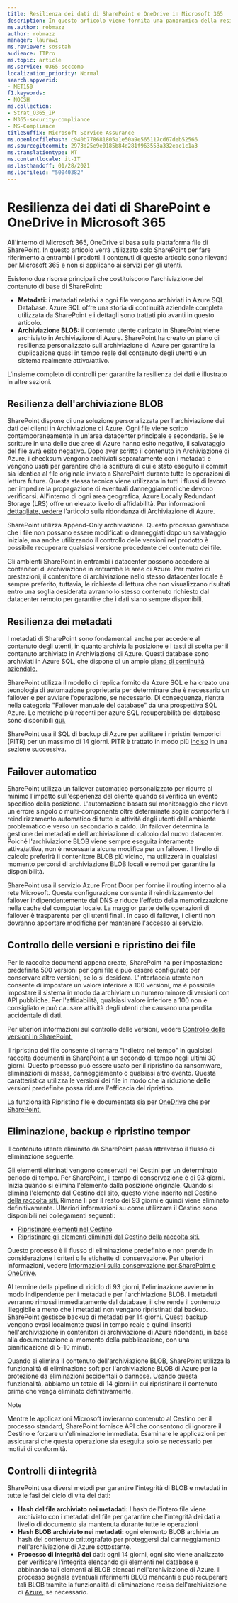 ```yaml
---
title: Resilienza dei dati di SharePoint e OneDrive in Microsoft 365
description: In questo articolo viene fornita una panoramica della resilienza dei dati di SharePoint e OneDrive in Microsoft 365.
ms.author: robmazz
author: robmazz
manager: laurawi
ms.reviewer: sosstah
audience: ITPro
ms.topic: article
ms.service: O365-seccomp
localization_priority: Normal
search.appverid:
- MET150
f1.keywords:
- NOCSH
ms.collection:
- Strat_O365_IP
- M365-security-compliance
- MS-Compliance
titleSuffix: Microsoft Service Assurance
ms.openlocfilehash: c940b778681805a1e50a9e565117cd67deb52566
ms.sourcegitcommit: 2973d25e9e0185b84d281f963553a332eac1c1a3
ms.translationtype: MT
ms.contentlocale: it-IT
ms.lasthandoff: 01/28/2021
ms.locfileid: "50040382"
---
```

# <a name="sharepoint-and-onedrive-data-resiliency-in-microsoft-365"></a>Resilienza dei dati di SharePoint e OneDrive in Microsoft 365

All'interno di Microsoft 365, OneDrive si basa sulla piattaforma file di SharePoint. In questo articolo verrà utilizzato solo SharePoint per fare riferimento a entrambi i prodotti. I contenuti di questo articolo sono rilevanti per Microsoft 365 e non si applicano ai servizi per gli utenti.

Esistono due risorse principali che costituiscono l'archiviazione del contenuto di base di SharePoint:

- **Metadati:** i metadati relativi a ogni file vengono archiviati in Azure SQL Database. Azure SQL offre una storia di continuità aziendale completa utilizzata da SharePoint e i dettagli sono trattati più avanti in questo articolo.
- **Archiviazione BLOB:** il contenuto utente caricato in SharePoint viene archiviato in Archiviazione di Azure. SharePoint ha creato un piano di resilienza personalizzato sull'archiviazione di Azure per garantire la duplicazione quasi in tempo reale del contenuto degli utenti e un sistema realmente attivo/attivo.

L'insieme completo di controlli per garantire la resilienza dei dati è illustrato in altre sezioni.

## <a name="blob-storage-resilience"></a>Resilienza dell'archiviazione BLOB

SharePoint dispone di una soluzione personalizzata per l'archiviazione dei dati dei clienti in Archiviazione di Azure. Ogni file viene scritto contemporaneamente in un'area datacenter principale e secondaria. Se le scritture in una delle due aree di Azure hanno esito negativo, il salvataggio del file avrà esito negativo. Dopo aver scritto il contenuto in Archiviazione di Azure, i checksum vengono archiviati separatamente con i metadati e vengono usati per garantire che la scrittura di cui è stato eseguito il commit sia identica al file originale inviato a SharePoint durante tutte le operazioni di lettura future. Questa stessa tecnica viene utilizzata in tutti i flussi di lavoro per impedire la propagazione di eventuali danneggiamenti che devono verificarsi. All'interno di ogni area geografica, Azure Locally Redundant Storage (LRS) offre un elevato livello di affidabilità. Per informazioni [dettagliate, vedere](https://docs.microsoft.com/azure/storage/common/storage-redundancy-lrs) l'articolo sulla ridondanza di Archiviazione di Azure.

SharePoint utilizza Append-Only archiviazione. Questo processo garantisce che i file non possano essere modificati o danneggiati dopo un salvataggio iniziale, ma anche utilizzando il controllo delle versioni nel prodotto è possibile recuperare qualsiasi versione precedente del contenuto dei file.

Gli ambienti SharePoint in entrambi i datacenter possono accedere ai contenitori di archiviazione in entrambe le aree di Azure. Per motivi di prestazioni, il contenitore di archiviazione nello stesso datacenter locale è sempre preferito, tuttavia, le richieste di lettura che non visualizzano risultati entro una soglia desiderata avranno lo stesso contenuto richiesto dal datacenter remoto per garantire che i dati siano sempre disponibili.

## <a name="metadata-resilience"></a>Resilienza dei metadati

I metadati di SharePoint sono fondamentali anche per accedere al contenuto degli utenti, in quanto archivia la posizione e i tasti di scelta per il contenuto archiviato in Archiviazione di Azure. Questi database sono archiviati in Azure SQL, che dispone di un ampio [piano di continuità aziendale.](https://docs.microsoft.com/azure/sql-database/sql-database-business-continuity)

SharePoint utilizza il modello di replica fornito da Azure SQL e ha creato una tecnologia di automazione proprietaria per determinare che è necessario un failover e per avviare l'operazione, se necessario. Di conseguenza, rientra nella categoria "Failover manuale del database" da una prospettiva SQL Azure. Le metriche più recenti per azure SQL recuperabilità del database sono disponibili [qui.](https://docs.microsoft.com/azure/azure-sql/database/business-continuity-high-availability-disaster-recover-hadr-overview#recover-a-database-to-the-existing-server)

SharePoint usa il SQL di backup di Azure per abilitare i ripristini temporici (PITR) per un massimo di 14 giorni. PITR è trattato in modo più [inciso](#deletion-backup-and-point-in-time-restore) in una sezione successiva.

## <a name="automated-failover"></a>Failover automatico

SharePoint utilizza un failover automatico personalizzato per ridurre al minimo l'impatto sull'esperienza del cliente quando si verifica un evento specifico della posizione. L'automazione basata sul monitoraggio che rileva un errore singolo o multi-componente oltre determinate soglie comporterà il reindirizzamento automatico di tutte le attività degli utenti dall'ambiente problematico e verso un secondario a caldo. Un failover determina la gestione dei metadati e dell'archiviazione di calcolo dal nuovo datacenter. Poiché l'archiviazione BLOB viene sempre eseguita interamente attiva/attiva, non è necessaria alcuna modifica per un failover. Il livello di calcolo preferirà il contenitore BLOB più vicino, ma utilizzerà in qualsiasi momento percorsi di archiviazione BLOB locali e remoti per garantire la disponibilità.

SharePoint usa il servizio Azure Front Door per fornire il routing interno alla rete Microsoft. Questa configurazione consente il reindirizzamento del failover indipendentemente dal DNS e riduce l'effetto della memorizzazione nella cache del computer locale. La maggior parte delle operazioni di failover è trasparente per gli utenti finali. In caso di failover, i clienti non dovranno apportare modifiche per mantenere l'accesso al servizio.

## <a name="versioning-and-files-restore"></a>Controllo delle versioni e ripristino dei file

Per le raccolte documenti appena create, SharePoint ha per impostazione predefinita 500 versioni per ogni file e può essere configurato per conservare altre versioni, se lo si desidera. L'interfaccia utente non consente di impostare un valore inferiore a 100 versioni, ma è possibile impostare il sistema in modo da archiviare un numero minore di versioni con API pubbliche. Per l'affidabilità, qualsiasi valore inferiore a 100 non è consigliato e può causare attività degli utenti che causano una perdita accidentale di dati.

Per ulteriori informazioni sul controllo delle versioni, vedere [Controllo delle versioni in SharePoint.](https://docs.microsoft.com/microsoft-365/community/versioning-basics-best-practices)

Il ripristino dei file consente di tornare "indietro nel tempo" in qualsiasi raccolta documenti in SharePoint a un secondo di tempo negli ultimi 30 giorni. Questo processo può essere usato per il ripristino da ransomware, eliminazioni di massa, danneggiamento o qualsiasi altro evento. Questa caratteristica utilizza le versioni dei file in modo che la riduzione delle versioni predefinite possa ridurre l'efficacia del ripristino.

La funzionalità Ripristino file è documentata sia per [OneDrive](https://support.office.com/article/restore-your-onedrive-fa231298-759d-41cf-bcd0-25ac53eb8a15) che per [SharePoint.](https://support.office.com/article/Restore-a-document-library-317791c3-8bd0-4dfd-8254-3ca90883d39a)

## <a name="deletion-backup-and-point-in-time-restore"></a>Eliminazione, backup e ripristino tempor

Il contenuto utente eliminato da SharePoint passa attraverso il flusso di eliminazione seguente.

Gli elementi eliminati vengono conservati nei Cestini per un determinato periodo di tempo. Per SharePoint, il tempo di conservazione è di 93 giorni. Inizia quando si elimina l'elemento dalla posizione originale. Quando si elimina l'elemento dal Cestino del sito, questo viene inserito nel [Cestino della raccolta siti.](https://support.office.com/article/restore-deleted-items-from-the-site-collection-recycle-bin-5fa924ee-16d7-487b-9a0a-021b9062d14b) Rimane lì per il resto dei 93 giorni e quindi viene eliminato definitivamente. Ulteriori informazioni su come utilizzare il Cestino sono disponibili nei collegamenti seguenti:

- [Ripristinare elementi nel Cestino](https://support.office.com/article/Restore-items-in-the-Recycle-Bin-of-a-SharePoint-site-6df466b6-55f2-4898-8d6e-c0dff851a0be)
- [Ripristinare gli elementi eliminati dal Cestino della raccolta siti.](https://support.office.com/article/Restore-deleted-items-from-the-site-collection-recycle-bin-5fa924ee-16d7-487b-9a0a-021b9062d14b)

Questo processo è il flusso di eliminazione predefinito e non prende in considerazione i criteri o le etichette di conservazione. Per ulteriori informazioni, vedere [Informazioni sulla conservazione per SharePoint e OneDrive.](https://docs.microsoft.com/microsoft-365/compliance/retention-policies-sharepoint)

Al termine della pipeline di riciclo di 93 giorni, l'eliminazione avviene in modo indipendente per i metadati e per l'archiviazione BLOB. I metadati verranno rimossi immediatamente dal database, il che rende il contenuto illeggibile a meno che i metadati non vengano ripristinati dal backup. SharePoint gestisce backup di metadati per 14 giorni. Questi backup vengono evasi localmente quasi in tempo reale e [](https://docs.microsoft.com/azure/sql-database/sql-database-automated-backups) quindi inseriti nell'archiviazione in contenitori di archiviazione di Azure ridondanti, in base alla documentazione al momento della pubblicazione, con una pianificazione di 5-10 minuti.

Quando si elimina il contenuto dell'archiviazione BLOB, SharePoint utilizza la funzionalità di eliminazione soft per l'archiviazione BLOB di Azure per la protezione da eliminazioni accidentali o dannose. Usando questa funzionalità, abbiamo un totale di 14 giorni in cui ripristinare il contenuto prima che venga eliminato definitivamente.

>[!Note]
>Mentre le applicazioni Microsoft invieranno contenuto al Cestino per il processo standard, SharePoint fornisce API che consentono di ignorare il Cestino e forzare un'eliminazione immediata. Esaminare le applicazioni per assicurarsi che questa operazione sia eseguita solo se necessario per motivi di conformità.

## <a name="integrity-checks"></a>Controlli di integrità

SharePoint usa diversi metodi per garantire l'integrità di BLOB e metadati in tutte le fasi del ciclo di vita dei dati:

- **Hash del file archiviato nei metadati:** l'hash dell'intero file viene archiviato con i metadati del file per garantire che l'integrità dei dati a livello di documento sia mantenuta durante tutte le operazioni
- **Hash BLOB archiviato nei metadati:** ogni elemento BLOB archivia un hash del contenuto crittografato per proteggersi dal danneggiamento nell'archiviazione di Azure sottostante.
- **Processo di integrità dei** dati: ogni 14 giorni, ogni sito viene analizzato per verificare l'integrità elencando gli elementi nel database e abbinando tali elementi ai BLOB elencati nell'archiviazione di Azure. Il processo segnala eventuali riferimenti BLOB mancanti e può recuperare tali BLOB tramite la funzionalità di eliminazione recisa dell'archiviazione di [Azure,](https://docs.microsoft.com/azure/storage/blobs/soft-delete-blob-overview) se necessario.
